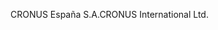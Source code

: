 <span data-ttu-id="6d39d-101">CRONUS España S.A.</span><span class="sxs-lookup"><span data-stu-id="6d39d-101">CRONUS International Ltd.</span></span>

